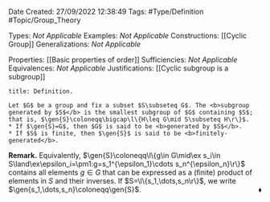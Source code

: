 <div class="topSpace"></div>

Date Created: 27/09/2022 12:38:49
Tags: #Type/Definition #Topic/Group_Theory

Types: <i>Not Applicable</i>
Examples: <i>Not Applicable</i>
Constructions: [[Cyclic Group]]
Generalizations: <i>Not Applicable</i>

Properties: [[Basic properties of order]]
Sufficiencies: <i>Not Applicable</i>
Equivalences: <i>Not Applicable</i>
Justifications: [[Cyclic subgroup is a subgroup]]

``` ad-Definition
title: Definition.

Let $G$ be a group and fix a subset $S\subseteq G$. The <b>subgroup generated by $S$</b> is the smallest subgroup of $G$ containing $S$; that is, $\gen{S}\coloneqq\bigcap\l\{H\leq G\mid S\subseteq H\r\}$.
* If $\gen{S}=G$, then $G$ is said to be <b>generated by $S$</b>.
* If $S$ is finite, then $\gen{S}$ is said to be <b>finitely-generated</b>.

```

<b>Remark.</b> Equivalently, $\gen{S}\coloneqq\l\{g\in G\mid\ex s_i\in S\land\ex\epsilon_i=\pm1:g=s_1^{\epsilon_1}\cdots s_n^{\epsilon_n}\r\}$ contains all elements $g\in G$ that can be expressed as a (finite) product of elements in $S$ and their inverses. If $S=\l\{s_1,\dots,s_n\r\}$, we write $\gen{s_1,\dots,s_n}\coloneqq\gen{S}$.<span style="float:right;">$\blacklozenge$</span>
